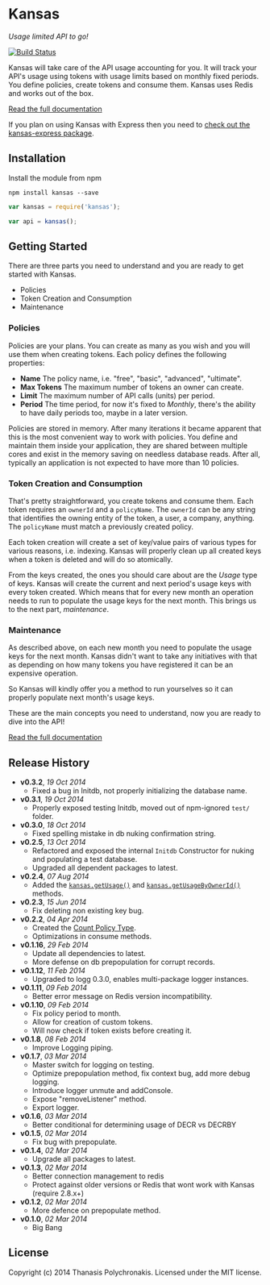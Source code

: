 # Kansas

*Usage limited API to go!*

[![Build Status](https://secure.travis-ci.org/thanpolas/kansas.png?branch=master)](http://travis-ci.org/thanpolas/kansas)

Kansas will take care of the API usage accounting for you. It will track your API's usage using tokens with usage limits based on monthly fixed periods. You define policies, create tokens and consume them. Kansas uses Redis and works out of the box.

[Read the full documentation][docs]

If you plan on using Kansas with Express then you need to [check out the kansas-express package](https://github.com/thanpolas/kansas-express).

## Installation

Install the module from npm 

```
npm install kansas --save
```

```javascript
var kansas = require('kansas');

var api = kansas();
```

## Getting Started

There are three parts you need to understand and you are ready to get started with Kansas.

* Policies
* Token Creation and Consumption
* Maintenance

### Policies

Policies are your plans. You can create as many as you wish and you will use them when creating tokens. Each policy defines the following properties:

* **Name** The policy name, i.e. "free", "basic", "advanced", "ultimate".
* **Max Tokens** The maximum number of tokens an owner can create.
* **Limit** The maximum number of API calls (units) per period.
* **Period** The time period, for now it's fixed to *Monthly*, there's the ability to have daily periods too, maybe in a later version.

Policies are stored in memory. After many iterations it became apparent that this is the most convenient way to work with policies. You define and maintain them inside your application, they are shared between multiple cores and exist in the memory saving on needless database reads. After all, typically an application is not expected to have more than 10 policies.

### Token Creation and Consumption

That's pretty straightforward, you create tokens and consume them. Each token requires an `ownerId` and a `policyName`. The `ownerId` can be any string that identifies the owning entity of the token, a user, a company, anything. The `policyName` must match a previously created policy.

Each token creation will create a set of key/value pairs of various types for various reasons, i.e. indexing. Kansas will properly clean up all created keys when a token is deleted and will do so atomically.

From the keys created, the ones you should care about are the *Usage* type of keys. Kansas will create the current and next period's usage keys with every token created. Which means that for every new month an operation needs to run to populate the usage keys for the next month. This brings us to the next part, *maintenance*.

### Maintenance

As described above, on each new month you need to populate the usage keys for the next month. Kansas didn't want to take any initiatives with that as depending on how many tokens you have registered it can be an expensive operation.

So Kansas will kindly offer you a method to run yourselves so it can properly populate next month's usage keys.

These are the main concepts you need to understand, now you are ready to dive into the API!

[Read the full documentation][docs]

## Release History

- **v0.3.2**, *19 Oct 2014*
    - Fixed a bug in Initdb, not properly initializing the database name.
- **v0.3.1**, *19 Oct 2014*
    - Properly exposed testing Initdb, moved out of npm-ignored `test/` folder.
- **v0.3.0**, *18 Oct 2014*
    - Fixed spelling mistake in db nuking confirmation string.
- **v0.2.5**, *13 Oct 2014*
    - Refactored and exposed the internal `Initdb` Constructor for nuking and populating a test database.
    - Upgraded all dependent packages to latest.
- **v0.2.4**, *07 Aug 2014*
    - Added the [`kansas.getUsage()`](https://github.com/thanpolas/kansas-docs/blob/master/README.md#getUsage) and [`kansas.getUsageByOwnerId()`](https://github.com/thanpolas/kansas-docs/blob/master/README.md#get-usage-by-owner) methods.
- **v0.2.3**, *15 Jun 2014*
    - Fix deleting non existing key bug.
- **v0.2.2**, *04 Apr 2014*
    - Created the [Count Policy Type](https://github.com/thanpolas/kansas-docs#the-count-policy-type).
    - Optimizations in consume methods.
- **v0.1.16**, *29 Feb 2014*
    - Update all dependencies to latest.
    - More defense on db prepopulation for corrupt records.
- **v0.1.12**, *11 Feb 2014*
    - Upgraded to logg 0.3.0, enables multi-package logger instances.
- **v0.1.11**, *09 Feb 2014*
    - Better error message on Redis version incompatibility.
- **v0.1.10**, *09 Feb 2014*
    - Fix policy period to month.
    - Allow for creation of custom tokens.
    - Will now check if token exists before creating it.
- **v0.1.8**, *08 Feb 2014*
    - Improve Logging piping.
- **v0.1.7**, *03 Mar 2014*
    - Master switch for logging on testing.
    - Optimize prepopulation method, fix context bug, add more debug logging.
    - Introduce logger unmute and addConsole.
    - Expose "removeListener" method.
    - Export logger.
- **v0.1.6**, *03 Mar 2014*
    - Better conditional for determining usage of DECR vs DECRBY
- **v0.1.5**, *02 Mar 2014*
    - Fix bug with prepopulate.
- **v0.1.4**, *02 Mar 2014*
    - Upgrade all packages to latest.
- **v0.1.3**, *02 Mar 2014*
    - Better connection management to redis
    - Protect against older versions or Redis that wont work with Kansas (require 2.8.x+)
- **v0.1.2**, *02 Mar 2014*
    - More defence on prepopulate method.
- **v0.1.0**, *02 Mar 2014*
    - Big Bang

## License

Copyright (c) 2014 Thanasis Polychronakis. Licensed under the MIT license.

[docs]: https://github.com/thanpolas/kansas-docs/blob/master/README.md
